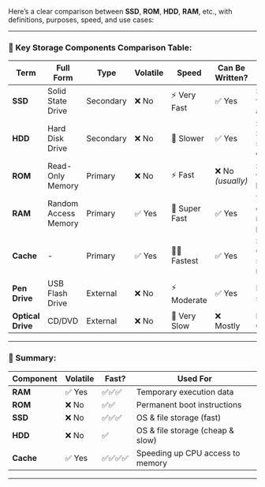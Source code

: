 Here’s a clear comparison between **SSD**, **ROM**, **HDD**, **RAM**, etc., with definitions, purposes, speed, and use cases:

---

### 🔰 Key Storage Components Comparison Table:

| Term              | Full Form            | Type      | Volatile | Speed         | Can Be Written?  | Use / Purpose                        |
| ----------------- | -------------------- | --------- | -------- | ------------- | ---------------- | ------------------------------------ |
| **SSD**           | Solid State Drive    | Secondary | ❌ No     | ⚡ Very Fast   | ✅ Yes            | Stores OS, files, applications       |
| **HDD**           | Hard Disk Drive      | Secondary | ❌ No     | 🐢 Slower     | ✅ Yes            | Same as SSD but slower, cheaper      |
| **ROM**           | Read-Only Memory     | Primary   | ❌ No     | ⚡ Fast        | ❌ No *(usually)* | Stores firmware, bootloader          |
| **RAM**           | Random Access Memory | Primary   | ✅ Yes    | 🚀 Super Fast | ✅ Yes            | Temporary data, running programs     |
| **Cache**         | -                    | Primary   | ✅ Yes    | 🚀🚀 Fastest  | ✅ Yes            | Speeds up CPU by storing recent data |
| **Pen Drive**     | USB Flash Drive      | External  | ❌ No     | ⚡ Moderate    | ✅ Yes            | Portable file storage                |
| **Optical Drive** | CD/DVD               | External  | ❌ No     | 🐢 Very Slow  | ❌ Mostly         | Reads/writes CDs or DVDs             |

---

### 🧠 Summary:

| Component | Volatile | Fast? | Used For                         |
| --------- | -------- | ----- | -------------------------------- |
| **RAM**   | ✅ Yes    | ✅✅✅   | Temporary execution data         |
| **ROM**   | ❌ No     | ✅✅    | Permanent boot instructions      |
| **SSD**   | ❌ No     | ✅✅✅   | OS & file storage (fast)         |
| **HDD**   | ❌ No     | ✅     | OS & file storage (cheap & slow) |
| **Cache** | ✅ Yes    | ✅✅✅✅  | Speeding up CPU access to memory |

---

